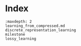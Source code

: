 # Index

```{toctree}
:maxdepth: 2
learning_from_compressed.md
discrete_representation_learning
milestone
lossy_learning
```